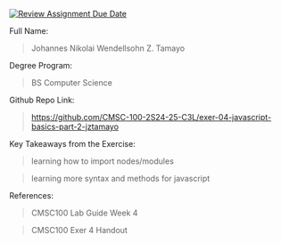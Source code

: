 [![Review Assignment Due Date](https://classroom.github.com/assets/deadline-readme-button-22041afd0340ce965d47ae6ef1cefeee28c7c493a6346c4f15d667ab976d596c.svg)](https://classroom.github.com/a/iUr6FluD)

Full Name: 
> Johannes Nikolai Wendellsohn Z. Tamayo

Degree Program: 
> BS Computer Science

Github Repo Link:
> https://github.com/CMSC-100-2S24-25-C3L/exer-04-javascript-basics-part-2-jztamayo 

Key Takeaways from the Exercise:
> learning how to import nodes/modules

> learning more syntax and methods for javascript

> 

References: 

> CMSC100 Lab Guide Week 4

> CMSC100 Exer 4 Handout